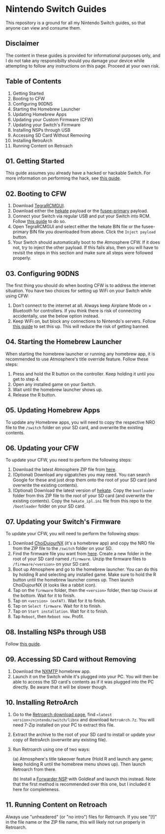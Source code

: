 # Nintendo Switch Guides
This repository is a ground for all my Nintendo Switch guides, so that anyone can view and consume them. 

## Disclaimer
The content in these guides is provided for informational purposes only, and I do not take any responsibilty should you damage your device while attempting to follow any instructions on this page. Proceed at your own risk.

## Table of Contents
01. Getting Started
02. Booting to CFW
03. Configuring 90DNS
04. Starting the Homebrew Launcher
05. Updating Homebrew Apps
06. Updating your Custom Firmware (CFW)
07. Updating your Switch's Firmware
08. Installing NSPs through USB
09. Accessing SD Card Without Removing
10. Installing RetroArch
11. Running Content on Retroach

## 01. Getting Started
This guide assumes you already have a hacked or hackable Switch. For more information on performing the hack, see [this guide](https://switch.homebrew.guide/).

## 02. Booting to CFW
1. Download [TegraRCMGUI](https://github.com/eliboa/TegraRcmGUI/releases).
2. Download either the [hekate](https://github.com/CTCaer/hekate/releases) payload or the [fusee-primary](https://github.com/Atmosphere-NX/Atmosphere/releases) payload.
3. Connect your Switch via regular USB and put your Switch into RCM. Follow [this guide](https://switch.homebrew.guide/gettingstarted/checkingrcm) to do so.
4. Open TegraRCMGUI and select either the hekate BIN file or the fusee-primary BIN file you downloaded from above. Click the ```Inject payload``` button.
5. Your Switch should automatically boot to the Atmosphere CFW. If it does not, try to inject the other payload. If this fails also, then you will have to revisit the steps in this section and make sure all steps were followed properly.

## 03. Configuring 90DNS
The first thing you should do when booting CFW is to address the internet situation. You have two choices for setting up WiFi on your Switch while using CFW:
1. Don't connect to the internet at all. Always keep Airplane Mode on + Bluetooth for controllers. If you think there is risk of connecting accidentally, use the below option instead.
2. Keep WiFi on, but block any connections to Nintendo's servers. Follow [this guide](https://nh-server.github.io/switch-guide/extras/blocking_updates/) to set this up. This will reduce the risk of getting banned.

## 04. Starting the Homebrew Launcher
When starting the homebrew launcher or running any homebrew app, it is recommended to use Atmosphere's title override feature. Follow these steps:
1. Press and hold the R button on the controller. Keep holding it until you get to step 4.
2. Open any installed game on your Switch.
3. Wait until the homebrew launcher shows up.
4. Release the R button.

## 05. Updating Homebrew Apps
To update any Homebrew apps, you will need to copy the respective NRO file to the ```/switch``` folder on your SD card, and overwrite the existing contents.

## 06. Updating your CFW
To update your CFW, you need to perform the following steps:
1. Download the latest Atmosphere ZIP file from [here](https://github.com/Atmosphere-NX/Atmosphere/releases).
2. (Optional) Download any sigpatches you may need. You can search Google for these and just drop them onto the root of your SD card (and overwrite the existing contents).
3. (Optional) Download the latest version of [hekate](https://github.com/CTCaer/hekate/releases). Copy the ```bootloader``` folder from this ZIP file to the root of your SD card (and overwrite the existing contents). Copy the ```hekate_ipl.ini``` file from this repo to the ```/bootloader``` folder on your SD card.

## 07. Updating your Switch's Firmware
To update your CFW, you will need to perform the following steps:
1. Download [ChoiDujourNX](https://switchtools.sshnuke.net)  (it's a homebrew app) and copy the NRO file from the ZIP file to the ```/switch``` folder on your SD.
2. Find the firmware file you want from [here](https://darthsternie.net/switch-firmwares). Create a new folder in the root of your SD card named ```/firmware```. Unzip the firmware files to ```/firmware/<version>``` on your SD card.
3. Boot up Atmosphere and go to the homebrew launcher. You can do this by holding R and selecting any installed game. Make sure to hold the R button until the homebrew launcher comes up. Then launch ChoiDujourNX (it looks like a rabbit icon).
4. Tap on the ```firmware``` folder, then the ```<version>``` folder, then tap ```Choose``` at the bottom. Wait for it to finish.
5. Tap on ```<version> (exFAT)```. Wait for it to finish.
6. Tap on ``Select firmware``. Wait for it to finish.
7. Tap on ```Start installation```. Wait for it to finish.
5. Tap ```Reboot```, then ```Reboot now```. Profit.

## 08. Installing NSPs through USB
Follow [this guide](https://switch.homebrew.guide/usingcfw/installnsps/installnsps-nsusbloader).

## 09. Accessing SD Card without Removing
1. Download the [NXMTP](https://github.com/liuervehc/nxmtp/releases) homebrew app.
2. Launch it on the Switch while it's plugged into your PC. You will then be able to access the SD card's contents as if it was plugged into the PC directly. Be aware that it will be slower though.

## 10. Installing RetroArch
1. Go to the [Retroarch download page](https://buildbot.libretro.com/stable/), find ```<latest version>/nintendo/switch/libnx``` and download ```RetroArch.7z```. You will need 7-Zip installed on your PC to extract this file.
2. Extract the archive to the root of your SD card to install or update your copy of RetroArch (overwrite any existing file).
3. Run Retroarch using one of two ways:
   
   (a) Atmosphere's title takeover feature (Hold R and launch any game; keep holding R until the homebrew menu shows up). Then launch Retroarch from there.
   
   (b) Install a [Forwarder NSP](https://mega.nz/#!WLwBAIiI!hfgcJdKA04gpmGlWc198tBba07AGUjryIYP0S8xtNJg) with Goldleaf and launch this instead. Note that the first method is recommended over this one, but I included it here for completeness.

## 11. Running Content on Retroach
Always use "unheadered" (or "no intro") files for Retroarch. If you see "[!]" in the file name or the ZIP file name, this will likely not run properly in Retroarch.
